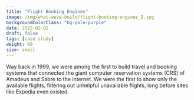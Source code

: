 ```yaml
---
title: "Flight Booking Engines"
image: /img/what-weve-build/flight-booking-engines_2.jpg
backgroundColorClass: "bg-pale-purple"
date: 2022-02-02
draft: false
tags: [case study]
weight: 60
size: small
---
```


Way back in 1999, we were among the first to build travel and booking systems that connected the giant computer reservation systems (CRS) of Amadeus and Sabre to the internet. We were the first to show only the available flights, filtering out unhelpful unavailable flights, long before sites like Expedia even existed.